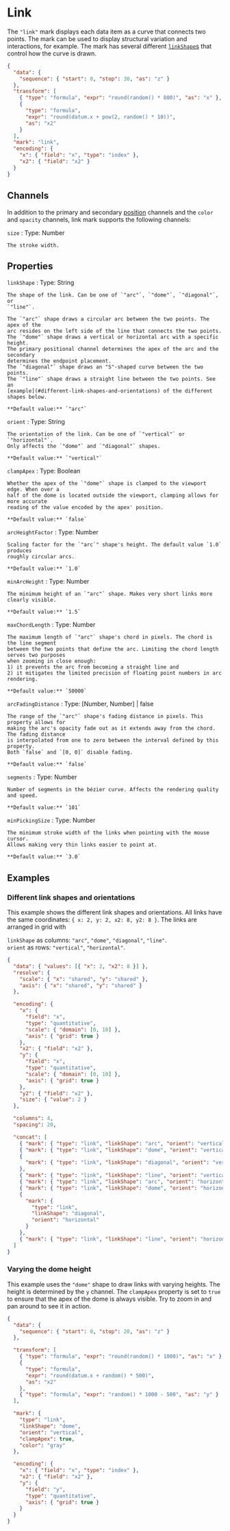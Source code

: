 # Link

The `"link"` mark displays each data item as a curve that connects two points.
The mark can be used to display structural variation and interactions, for
example. The mark has several different [`linkShape`s](#properties) that control
how the curve is drawn.

<div><genome-spy-doc-embed height="250">

```json
{
  "data": {
    "sequence": { "start": 0, "stop": 30, "as": "z" }
  },
  "transform": [
    { "type": "formula", "expr": "round(random() * 800)", "as": "x" },
    {
      "type": "formula",
      "expr": "round(datum.x + pow(2, random() * 10))",
      "as": "x2"
    }
  ],
  "mark": "link",
  "encoding": {
    "x": { "field": "x", "type": "index" },
    "x2": { "field": "x2" }
  }
}
```

</genome-spy-doc-embed></div>

## Channels

In addition to the primary and secondary [position](./index.md#channels)
channels and the `color` and `opacity` channels, link mark supports the following
channels:

`size`
: Type: Number

    The stroke width.

## Properties

`linkShape`
: Type: String

    The shape of the link. Can be one of `"arc"`, `"dome"`, `"diagonal"`, or
    `"line"`.

    The `"arc"` shape draws a circular arc between the two points. The apex of the
    arc resides on the left side of the line that connects the two points.
    The `"dome"` shape draws a vertical or horizontal arc with a specific height.
    The primary positional channel determines the apex of the arc and the secondary
    determines the endpoint placement.
    The `"diagonal"` shape draws an "S"-shaped curve between the two points.
    The `"line"` shape draws a straight line between the two points. See an
    [example](#different-link-shapes-and-orientations) of the different shapes below.

    **Default value:** `"arc"`

`orient`
: Type: String

    The orientation of the link. Can be one of `"vertical"` or `"horizontal"`.
    Only affects the `"dome"` and `"diagonal"` shapes.

    **Default value:** `"vertical"`

`clampApex`
: Type: Boolean

    Whether the apex of the `"dome"` shape is clamped to the viewport edge. When over a
    half of the dome is located outside the viewport, clamping allows for more accurate
    reading of the value encoded by the apex' position.

    **Default value:** `false`

`arcHeightFactor`
: Type: Number

    Scaling factor for the `"arc`" shape's height. The default value `1.0` produces
    roughly circular arcs.

    **Default value:** `1.0`

`minArcHeight`
: Type: Number

    The minimum height of an `"arc"` shape. Makes very short links more clearly visible.

    **Default value:** `1.5`

`maxChordLength`
: Type: Number

    The maximum length of `"arc"` shape's chord in pixels. The chord is the line segment
    between the two points that define the arc. Limiting the chord length serves two purposes
    when zooming in close enough:
    1) it prevents the arc from becoming a straight line and
    2) it mitigates the limited precision of floating point numbers in arc rendering.

    **Default value:** `50000`

`arcFadingDistance`
: Type: [Number, Number] | false

    The range of the `"arc"` shape's fading distance in pixels. This property allows for
    making the arc's opacity fade out as it extends away from the chord. The fading distance
    is interpolated from one to zero between the interval defined by this property.
    Both `false` and `[0, 0]` disable fading.

    **Default value:** `false`

`segments`
: Type: Number

    Number of segments in the bézier curve. Affects the rendering quality and speed.

    **Default value:** `101`

`minPickingSize`
: Type: Number

    The minimum stroke width of the links when pointing with the mouse cursor.
    Allows making very thin links easier to point at.

    **Default value:** `3.0`

## Examples

### Different link shapes and orientations

This example shows the different link shapes and orientations. All links have
the same coordinates: `{ x: 2, y: 2, x2: 8, y2: 8 }`. The links are arranged in
grid with

`linkShape` as columns: `"arc"`, `"dome"`, `"diagonal"`, `"line"`.  
`orient` as rows: `"vertical"`, `"horizontal"`.

<div><genome-spy-doc-embed height="350">

```json
{
  "data": { "values": [{ "x": 2, "x2": 8 }] },
  "resolve": {
    "scale": { "x": "shared", "y": "shared" },
    "axis": { "x": "shared", "y": "shared" }
  },

  "encoding": {
    "x": {
      "field": "x",
      "type": "quantitative",
      "scale": { "domain": [0, 10] },
      "axis": { "grid": true }
    },
    "x2": { "field": "x2" },
    "y": {
      "field": "x",
      "type": "quantitative",
      "scale": { "domain": [0, 10] },
      "axis": { "grid": true }
    },
    "y2": { "field": "x2" },
    "size": { "value": 2 }
  },

  "columns": 4,
  "spacing": 20,

  "concat": [
    { "mark": { "type": "link", "linkShape": "arc", "orient": "vertical" } },
    { "mark": { "type": "link", "linkShape": "dome", "orient": "vertical" } },
    {
      "mark": { "type": "link", "linkShape": "diagonal", "orient": "vertical" }
    },
    { "mark": { "type": "link", "linkShape": "line", "orient": "vertical" } },
    { "mark": { "type": "link", "linkShape": "arc", "orient": "horizontal" } },
    { "mark": { "type": "link", "linkShape": "dome", "orient": "horizontal" } },
    {
      "mark": {
        "type": "link",
        "linkShape": "diagonal",
        "orient": "horizontal"
      }
    },
    { "mark": { "type": "link", "linkShape": "line", "orient": "horizontal" } }
  ]
}
```

</genome-spy-doc-embed></div>

### Varying the dome height

This example uses the `"dome"` shape to draw links with varying heights. The
height is determined by the `y` channel. The `clampApex` property is set to
`true` to ensure that the apex of the dome is always visible. Try to zoom in
and pan around to see it in action.

<div><genome-spy-doc-embed height="350">

```json
{
  "data": {
    "sequence": { "start": 0, "stop": 20, "as": "z" }
  },

  "transform": [
    { "type": "formula", "expr": "round(random() * 1000)", "as": "x" },
    {
      "type": "formula",
      "expr": "round(datum.x + random() * 500)",
      "as": "x2"
    },
    { "type": "formula", "expr": "random() * 1000 - 500", "as": "y" }
  ],

  "mark": {
    "type": "link",
    "linkShape": "dome",
    "orient": "vertical",
    "clampApex": true,
    "color": "gray"
  },

  "encoding": {
    "x": { "field": "x", "type": "index" },
    "x2": { "field": "x2" },
    "y": {
      "field": "y",
      "type": "quantitative",
      "axis": { "grid": true }
    }
  }
}
```

</genome-spy-doc-embed></div>

